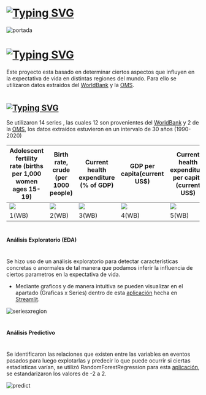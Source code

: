 #
# [![Typing SVG](https://readme-typing-svg.demolab.com?font=Fira+Code&size=15&duration=2000&pause=2000&color=1AA9F7&width=435&lines=En+Datos+basamos+nuestro+trabajo+para+brindar;%E2%9C%94++An%C3%A1lisis+y+soluciones++inteligentes++)](https://git.io/typing-svg)
![portada](https://user-images.githubusercontent.com/93687273/196827800-f59a9384-a362-4804-8fe5-601c9a3b0a58.png)

#
# [![Typing SVG](https://readme-typing-svg.demolab.com?font=Cinzel&size=35&pause=10000&color=72F722&width=455&lines=Life+Expectancy)](https://git.io/typing-svg)
Este proyecto esta basado en determinar ciertos aspectos que influyen en la expectativa de vida en distintas regiones del mundo.
Para ello se utilizaron datos extraidos del  [WorldBank](https://data.worldbank.org/) y la [OMS](https://www.who.int/es/data).
#
## [![Typing SVG](https://readme-typing-svg.demolab.com?font=Yrsa&pause=10000&color=F7F7F7&width=535&lines=Series+%3A)](https://git.io/typing-svg)
Se utilizaron 14 series , las cuales 12 son provenientes del [WorldBank](https://data.worldbank.org/) y 2 de la [OMS](https://www.who.int/es/data), los datos extraídos estuvieron en un intervalo de 30 años (1990-2020)

|  Adolescent fertility rate (births per 1,000 women ages 15-19) | Birth rate, crude (per 1000 people) | Current health expenditure (% of GDP) |GDP per capita(current US$)    |Current health expenditure per capita (current US$)  | Fertility rate, total (births per woman)  |Life expectancy at birth, total (years)   | Mortality rate, infant (per 1,000 live births)  | Population growth (annual %) | Population, total  | Suicide mortality rate (per 100,000 population)  |GDP(current US$)   | BMI &GreaterEqual; 25 (crude estimate) (%)  | Prevalence of hypertension among adults aged 30-79 years  |          
| ----------- | ------------ | ------------ | ------------ | ------------ | ------------ | ------------ |  ------------ | ------------ | ------------ | ------------ | ------------ | ------------ | ------------ |
| ![](https://logos-download.com/wp-content/uploads/2016/03/The_World_Bank_Group_logo.png)  | ![](https://logos-download.com/wp-content/uploads/2016/03/The_World_Bank_Group_logo.png)   |  ![](https://logos-download.com/wp-content/uploads/2016/03/The_World_Bank_Group_logo.png)  |  ![](https://logos-download.com/wp-content/uploads/2016/03/The_World_Bank_Group_logo.png) | ![](https://logos-download.com/wp-content/uploads/2016/03/The_World_Bank_Group_logo.png)  | ![](https://logos-download.com/wp-content/uploads/2016/03/The_World_Bank_Group_logo.png)  | ![](https://logos-download.com/wp-content/uploads/2016/03/The_World_Bank_Group_logo.png)  | ![](https://logos-download.com/wp-content/uploads/2016/03/The_World_Bank_Group_logo.png)  | ![](https://logos-download.com/wp-content/uploads/2016/03/The_World_Bank_Group_logo.png)   |  ![](https://logos-download.com/wp-content/uploads/2016/03/The_World_Bank_Group_logo.png) |![](https://logos-download.com/wp-content/uploads/2016/03/The_World_Bank_Group_logo.png)   | ![](https://logos-download.com/wp-content/uploads/2016/03/The_World_Bank_Group_logo.png)  |   ![](https://www.un.org/youthenvoy/wp-content/uploads/2014/09/WHO.jpg) | ![](https://www.un.org/youthenvoy/wp-content/uploads/2014/09/WHO.jpg)  |
| 1(WB)  |2(WB)   |3(WB)   | 4(WB)  | 5(WB)  | 6(WB)  | 7(WB)  | 8(WB)  | 9(WB)  | 10(WB)  | 11(WB)  | 12(wb) | 13(OMS)  | 14(OMS)  |
#
#### Análisis Exploratorio (EDA)
#
Se hizo uso de un análisis exploratorio   para detectar características concretas o anormales 
de tal manera que podamos inferir  la influencia de ciertos parametros en la expectativa de vida.
- Mediante graficos y de manera intuitiva se pueden visualizar en el apartado (Graficas x Series) dentro de  esta   [aplicación](https://brakions-streamlit-test-app-ifwq1h.streamlitapp.com/) hecha en [Streamlit](https://streamlit.io/).

![seriesxregion](https://user-images.githubusercontent.com/93687273/196828202-24ce1011-dc1b-481c-8c19-54a8476f772c.png)


#
#### Análisis Predictivo
#
Se identificaron las relaciones que existen entre las variables en eventos pasados para luego explotarlas y predecir lo que puede ocurrir si ciertas estadisticas varían, se utilizó RandomForestRegression para esta [aplicación](https://brakions-streamlit-test-app-ifwq1h.streamlitapp.com/), se estandarizaron los valores de -2 a 2.

![predict](https://user-images.githubusercontent.com/93687273/196829652-3e0ba988-7e68-4b50-bc89-f5fdc0466781.png)


